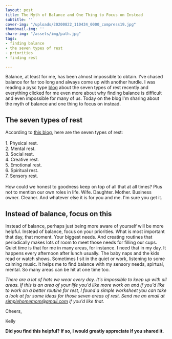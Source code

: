 ```yaml
---
layout: post
title: The Myth of Balance and One Thing to Focus on Instead
subtitle: ''
cover-img: "/uploads/20200822_110434_0000_compress19.jpg"
thumbnail-img: ''
share-img: "/assets/img/path.jpg"
tags:
- finding balance
- the seven types of rest
- priorities
- finding rest

---
```

Balance, at least for me, has been almost impossible to obtain. I've chased balance for far too long and always come up with another hurdle. I was reading a pysc type [blog](https://advice.shinetext.com/articles/the-7-types-of-rest-you-need-to-actually-feel-recharged/) about the seven types of rest recently and everything clicked for me even more about why finding balance is difficult and even impossible for many of us. Today on the blog I'm sharing about the myth of balance and one thing to focus on instead.

## The seven types of rest

According to [this blog](https://github.com/kellymbriggs/hydeout-jekyll-starter/blob/master/_posts), here are the seven types of rest:  
⁣  
1\. Physical rest.⁣  
2\. Mental rest.⁣  
3\. Social rest.⁣  
4\. Creative rest.⁣  
5\. Emotional rest.⁣  
6\. Spiritual rest.⁣  
7\. Sensory rest.⁣ ⁣  
⁣  
How could we honest to goodness keep on top of all that at all times? Plus not to mention our own roles in life. Wife. Daughter. Mother. Business owner. Cleaner. And whatever else it is for you and me. I'm sure you get it.

## Instead of balance, focus on this

Instead of balance, perhaps just being more aware of yourself will be more helpful. Instead of balance, focus on your priorities. What is most important that day, that moment. Your biggest needs. And creating routines that periodically makes lots of room to meet those needs for filling our cups. Quiet time is that for me in many areas, for instance. I need that in my day. It happens every afternoon after lunch usually. The baby naps and the kids read or watch shows. Sometimes I sit in the quiet or work, listening to some calming music. It helps me to find balance with my sensory needs, spirtual, mental. So many areas can be hit at one time too.

_There are a lot of hats we wear every day. It's impossible to keep up with all areas. If this is an area of your life you'd like more work on and if you'd like to work on a better routine for rest, I found a simple worksheet you can take a look at for some ideas for those seven areas of rest. Send me an email at_ [_simplehomemom@gmail.com_](mailto:eastcoastkellyb@gmail.com) _if you'd like that._

Cheers,

Kelly

**Did you find this helpful? If so, I would greatly appreciate if you shared it.**